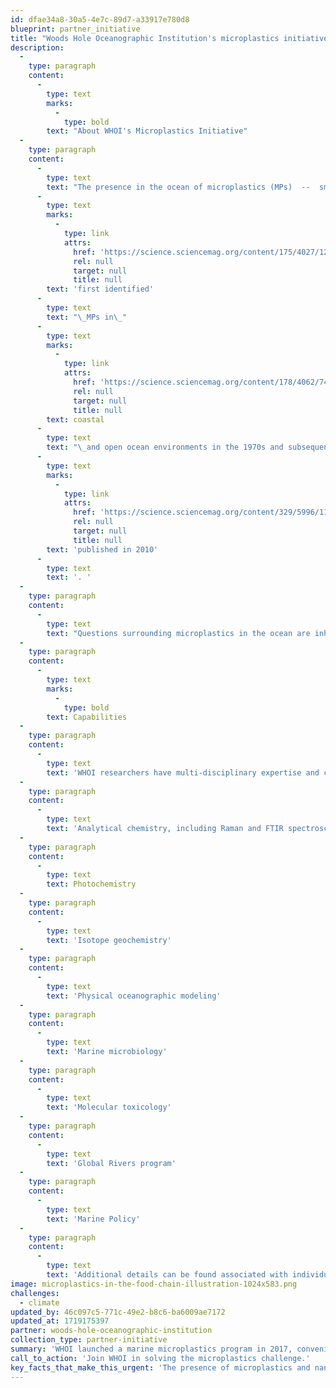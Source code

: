 ```yaml
---
id: dfae34a8-30a5-4e7c-89d7-a33917e780d8
blueprint: partner_initiative
title: "Woods Hole Oceanographic Institution's microplastics initiative."
description:
  -
    type: paragraph
    content:
      -
        type: text
        marks:
          -
            type: bold
        text: "About WHOI's Microplastics Initiative"
  -
    type: paragraph
    content:
      -
        type: text
        text: "The presence in the ocean of microplastics (MPs)  --  small particles of plastic less than 5 mm in size  --  has emerged as a major cause for concern around the world. WHOI scientists\_"
      -
        type: text
        marks:
          -
            type: link
            attrs:
              href: 'https://science.sciencemag.org/content/175/4027/1240'
              rel: null
              target: null
              title: null
        text: 'first identified'
      -
        type: text
        text: "\_MPs in\_"
      -
        type: text
        marks:
          -
            type: link
            attrs:
              href: 'https://science.sciencemag.org/content/178/4062/749'
              rel: null
              target: null
              title: null
        text: coastal
      -
        type: text
        text: "\_and open ocean environments in the 1970s and subsequently contributed to seminal research on the presence of MPs in the North Atlantic subtropical gyre that was\_"
      -
        type: text
        marks:
          -
            type: link
            attrs:
              href: 'https://science.sciencemag.org/content/329/5996/1185'
              rel: null
              target: null
              title: null
        text: 'published in 2010'
      -
        type: text
        text: '. '
  -
    type: paragraph
    content:
      -
        type: text
        text: "Questions surrounding microplastics in the ocean are inherently complex and cross traditional disciplinary boundaries. As a result,\_WHOI researchers\_are working individually and collaboratively to conduct cross-disciplinary research to understand the fate and impacts of marine microplastics and their much smaller cousin, nanoplastics. The research is supported by\_partners and sponsors\_that include federal agencies, foundations, and individuals. WHOI scientists and engineers are also providing leadership in the microplastics research field by organizing\_events\_and giving\_presentations\_to a variety of audiences."
  -
    type: paragraph
    content:
      -
        type: text
        marks:
          -
            type: bold
        text: Capabilities
  -
    type: paragraph
    content:
      -
        type: text
        text: 'WHOI researchers have multi-disciplinary expertise and capabilities that are being applied to understand microplastics in the ocean:'
  -
    type: paragraph
    content:
      -
        type: text
        text: 'Analytical chemistry, including Raman and FTIR spectroscopy and mass spectrometry'
  -
    type: paragraph
    content:
      -
        type: text
        text: Photochemistry
  -
    type: paragraph
    content:
      -
        type: text
        text: 'Isotope geochemistry'
  -
    type: paragraph
    content:
      -
        type: text
        text: 'Physical oceanographic modeling'
  -
    type: paragraph
    content:
      -
        type: text
        text: 'Marine microbiology'
  -
    type: paragraph
    content:
      -
        type: text
        text: 'Molecular toxicology'
  -
    type: paragraph
    content:
      -
        type: text
        text: 'Global Rivers program'
  -
    type: paragraph
    content:
      -
        type: text
        text: 'Marine Policy'
  -
    type: paragraph
    content:
      -
        type: text
        text: 'Additional details can be found associated with individual team members.'
image: microplastics-in-the-food-chain-illustration-1024x583.png
challenges:
  - climate
updated_by: 46c097c5-771c-49e2-b8c6-ba6009ae7172
updated_at: 1719175397
partner: woods-hole-oceanographic-institution
collection_type: partner-initiative
summary: 'WHOI launched a marine microplastics program in 2017, convening an international workshop to identify key knowledge gaps and research questions, while also building a long-term, collaborative, interdisciplinary research program to provide better understanding of microplastics and possible solutions.'
call_to_action: 'Join WHOI in solving the microplastics challenge.'
key_facts_that_make_this_urgent: 'The presence of microplastics and nanoplastics in the oceans is a worldwide concern. WHOI has launched an interdisciplinary research program to understand the fate and impacts of plastics in the marine environment. Our research involves a diverse group of scientists, engineers, students, postdoctoral researchers, and science communicators. We invite you to explore microplastics@whoi.edu and contact any of the team members to inquire about opportunities to become involved in and support our research effort.'
---
```

